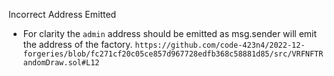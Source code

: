 Incorrect Address Emitted 
- For clarity the `admin` address should be emitted as msg.sender will emit the address of the factory.
`https://github.com/code-423n4/2022-12-forgeries/blob/fc271cf20c05ce857d967728edfb368c58881d85/src/VRFNFTRandomDraw.sol#L12`
